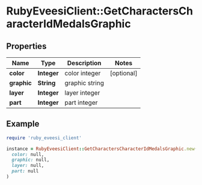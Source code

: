 # RubyEveesiClient::GetCharactersCharacterIdMedalsGraphic

## Properties

| Name | Type | Description | Notes |
| ---- | ---- | ----------- | ----- |
| **color** | **Integer** | color integer | [optional] |
| **graphic** | **String** | graphic string |  |
| **layer** | **Integer** | layer integer |  |
| **part** | **Integer** | part integer |  |

## Example

```ruby
require 'ruby_eveesi_client'

instance = RubyEveesiClient::GetCharactersCharacterIdMedalsGraphic.new(
  color: null,
  graphic: null,
  layer: null,
  part: null
)
```

